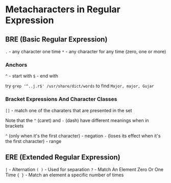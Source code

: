 # Metacharacters in Regular Expression

## BRE (Basic Regular Expression)

`.` - any character one time
`*` - any character for any time (zero, one or more)

### Anchors

`^` - start with
`$` - end with

try `grep '^..j.r$' /usr/share/dict/words` to find `Major, major, Gujar`

### Bracket Expressions And Character Classes

`[]` - match one of the charaters that are presented in the set

Note that the `^` (caret) and `-` (dash) have different meanings when in brackets

`^` (only when it's the first character) - negation
`-` (loses its effect when it's the first character) - range

## ERE (Extended Regular Expression)

`|` - Alternation
`( )` - Used for separation
`?` - Match An Element Zero Or One Time
`{ }` - Match an element a specific number of times
